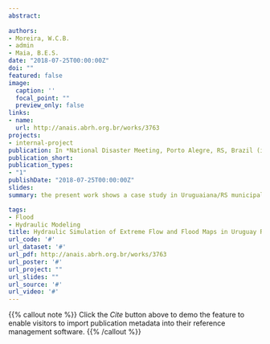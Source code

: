 ```yaml
---
abstract: 
  
authors:
- Moreira, W.C.B.
- admin
- Maia, B.E.S.
date: "2018-07-25T00:00:00Z"
doi: ""
featured: false
image:
  caption: ''
  focal_point: ""
  preview_only: false
links:
- name: 
  url: http://anais.abrh.org.br/works/3763
projects:
- internal-project
publication: In *National Disaster Meeting, Porto Alegre, RS, Brazil (in Portuguese)*
publication_short: 
publication_types:
- "1"
publishDate: "2018-07-25T00:00:00Z"
slides: 
summary: the present work shows a case study in Uruguaiana/RS municipality, in a reach of Uruguai river, which is regularly affected by floods, employing free topographical data from SRTM images, free flow data from National Water Agency data bank and the free hydraulic model: HEC-RAS, from the US Army Corps of Engineers.

tags:
- Flood
- Hydraulic Modeling
title: Hydraulic Simulation of Extreme Flow and Flood Maps in Uruguay River Reach, in Uruguaiana Municipality
url_code: '#'
url_dataset: '#'
url_pdf: http://anais.abrh.org.br/works/3763
url_poster: '#'
url_project: ""
url_slides: ""
url_source: '#'
url_video: '#'
---
```


{{% callout note %}}
Click the *Cite* button above to demo the feature to enable visitors to import publication metadata into their reference management software.
{{% /callout %}}

